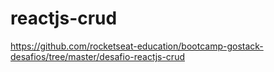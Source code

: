 # reactjs-crud

https://github.com/rocketseat-education/bootcamp-gostack-desafios/tree/master/desafio-reactjs-crud
